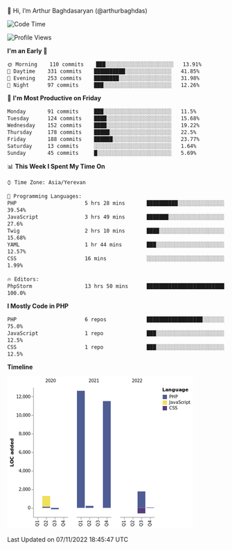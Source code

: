 👋 Hi, I’m Arthur Baghdasaryan (@arthurbaghdas)


<!--START_SECTION:waka-->
![Code Time](http://img.shields.io/badge/Code%20Time-349%20hrs%2019%20mins-blue)

![Profile Views](http://img.shields.io/badge/Profile%20Views-0-blue)

**I'm an Early 🐤** 

```text
🌞 Morning    110 commits    ███░░░░░░░░░░░░░░░░░░░░░░   13.91% 
🌆 Daytime    331 commits    ██████████░░░░░░░░░░░░░░░   41.85% 
🌃 Evening    253 commits    ████████░░░░░░░░░░░░░░░░░   31.98% 
🌙 Night      97 commits     ███░░░░░░░░░░░░░░░░░░░░░░   12.26%

```
📅 **I'm Most Productive on Friday** 

```text
Monday       91 commits     ███░░░░░░░░░░░░░░░░░░░░░░   11.5% 
Tuesday      124 commits    ████░░░░░░░░░░░░░░░░░░░░░   15.68% 
Wednesday    152 commits    ████░░░░░░░░░░░░░░░░░░░░░   19.22% 
Thursday     178 commits    █████░░░░░░░░░░░░░░░░░░░░   22.5% 
Friday       188 commits    ██████░░░░░░░░░░░░░░░░░░░   23.77% 
Saturday     13 commits     ░░░░░░░░░░░░░░░░░░░░░░░░░   1.64% 
Sunday       45 commits     █░░░░░░░░░░░░░░░░░░░░░░░░   5.69%

```


📊 **This Week I Spent My Time On** 

```text
⌚︎ Time Zone: Asia/Yerevan

💬 Programming Languages: 
PHP                      5 hrs 28 mins       ██████████░░░░░░░░░░░░░░░   39.54% 
JavaScript               3 hrs 49 mins       ███████░░░░░░░░░░░░░░░░░░   27.6% 
Twig                     2 hrs 10 mins       ████░░░░░░░░░░░░░░░░░░░░░   15.68% 
YAML                     1 hr 44 mins        ███░░░░░░░░░░░░░░░░░░░░░░   12.57% 
CSS                      16 mins             ░░░░░░░░░░░░░░░░░░░░░░░░░   1.99%

🔥 Editors: 
PhpStorm                 13 hrs 50 mins      █████████████████████████   100.0%

```

**I Mostly Code in PHP** 

```text
PHP                      6 repos             ██████████████████░░░░░░░   75.0% 
JavaScript               1 repo              ███░░░░░░░░░░░░░░░░░░░░░░   12.5% 
CSS                      1 repo              ███░░░░░░░░░░░░░░░░░░░░░░   12.5%

```


**Timeline**

![Chart not found](https://raw.githubusercontent.com/arthurbaghdas/arthurbaghdas/main/charts/bar_graph.png) 


 Last Updated on 07/11/2022 18:45:47 UTC
<!--END_SECTION:waka-->
